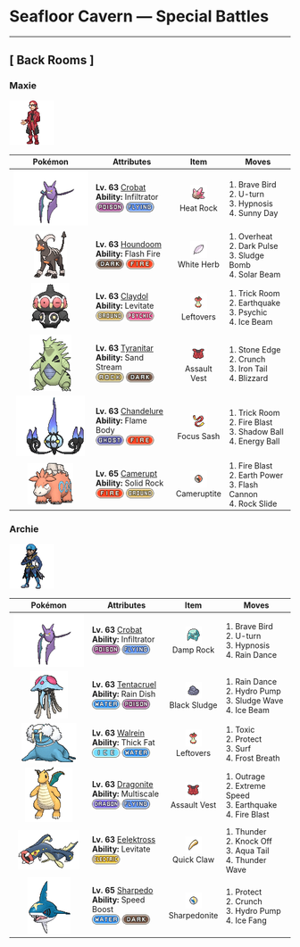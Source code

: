 # Seafloor Cavern — Special Battles

---

## [ Back Rooms ]


### Maxie

![Maxie](../../assets/important_trainers/maxie.png "Maxie")

| Pokémon | Attributes | Item | Moves |
|:-------:|------------|:----:|-------|
| ![Crobat](../../assets/sprites/crobat/front.gif "Crobat: Crobat sneaks up on its intended prey using wings that barely make a sound. This Pokémon rests by hanging on a tree branch with its rear legs that serve as wings.") | **Lv. 63** [Crobat](../../pokemon/crobat.md)<br>**Ability:** <span class="tooltip" title="Passes through the opposing Pokémon’s barrier and strikes.">Infiltrator</span><br>![poison](../../assets/types/poison.png) ![flying](../../assets/types/flying.png) | ![Heat Rock](../../assets/items/heat_rock.png "Heat Rock")<br><span class="tooltip" title="Held: The holder's Sunny Day will create sunshine lasting for eight turns rather than five.  As this item affects the move rather than the weather itself, the effect is not lost if the holder leaves battle or drops this item.">Heat Rock</span> | 1. <span class="tooltip" title="The user tucks in its wings and charges from a low altitude. This also damages the user quite a lot.">Brave Bird</span><br>2. <span class="tooltip" title="After making its attack, the user rushes back to switch places with a party Pokémon in waiting.">U-turn</span><br>3. <span class="tooltip" title="The user employs hypnotic suggestion to make the target fall into a deep sleep.">Hypnosis</span><br>4. <span class="tooltip" title="The user intensifies the sun for five turns, powering up Fire-type moves.">Sunny Day</span> |
| ![Houndoom](../../assets/sprites/houndoom/front.gif "Houndoom: In a Houndoom pack, the one with its horns raked sharply toward the back serves a leadership role. These Pokémon choose their leader by fighting among themselves.") | **Lv. 63** [Houndoom](../../pokemon/houndoom.md)<br>**Ability:** <span class="tooltip" title="Powers up the Pokémon’s Fire-type moves if it’s hit by one.">Flash Fire</span><br>![dark](../../assets/types/dark.png) ![fire](../../assets/types/fire.png) | ![White Herb](../../assets/items/white_herb.png "White Herb")<br><span class="tooltip" title="Held in battle :   At the end of each turn, if any of the holder's stats have a negative stat modifier, the holder consumes this item to remove the modifiers from those stats.">White Herb</span> | 1. <span class="tooltip" title="The user attacks the target at full power. The attack’s recoil harshly lowers the user’s Sp. Atk stat.">Overheat</span><br>2. <span class="tooltip" title="The user releases a horrible aura imbued with dark thoughts. This may also make the target flinch.">Dark Pulse</span><br>3. <span class="tooltip" title="Unsanitary sludge is hurled at the target. This may also poison the target.">Sludge Bomb</span><br>4. <span class="tooltip" title="A two-turn attack. The user gathers light, then blasts a bundled beam on the next turn.">Solar Beam</span> |
| ![Claydol](../../assets/sprites/claydol/front.gif "Claydol: Claydol is an enigma that appeared from a clay statue made by an ancient civilization dating back 20,000 years. This Pokémon shoots beams from both its hands.") | **Lv. 63** [Claydol](../../pokemon/claydol.md)<br>**Ability:** <span class="tooltip" title="Gives full immunity to all Ground-type moves.">Levitate</span><br>![ground](../../assets/types/ground.png) ![psychic](../../assets/types/psychic.png) | ![Leftovers](../../assets/items/leftovers.png "Leftovers")<br><span class="tooltip" title="Held: Heals the holder by 1/16 its max HP at the end of each turn.">Leftovers</span> | 1. <span class="tooltip" title="The user creates a bizarre area in which slower Pokémon get to move first for five turns.">Trick Room</span><br>2. <span class="tooltip" title="The user sets off an earthquake that strikes every Pokémon around it. ">Earthquake</span><br>3. <span class="tooltip" title="The target is hit by a strong telekinetic force. This may also lower the target’s Sp. Def stat.">Psychic</span><br>4. <span class="tooltip" title="The target is struck with an icy-cold beam of energy. This may also leave the target frozen.">Ice Beam</span> |
| ![Tyranitar](../../assets/sprites/tyranitar/front.gif "Tyranitar: Tyranitar is so overwhelmingly powerful, it can bring down a whole mountain to make its nest. This Pokémon wanders about in mountains seeking new opponents to fight.") | **Lv. 63** [Tyranitar](../../pokemon/tyranitar.md)<br>**Ability:** <span class="tooltip" title="The Pokémon summons a sandstorm in battle.">Sand Stream</span><br>![rock](../../assets/types/rock.png) ![dark](../../assets/types/dark.png) | ![Assault Vest](../../assets/items/assault_vest.png "Assault Vest")<br><span class="tooltip" title="Raises the holder's Special Defense to 1.5×.  Prevents the holder from selecting a status move.">Assault Vest</span> | 1. <span class="tooltip" title="The user stabs the target with sharpened stones from below. Critical hits land more easily.">Stone Edge</span><br>2. <span class="tooltip" title="The user crunches up the target with sharp fangs. This may also lower the target’s Defense stat.">Crunch</span><br>3. <span class="tooltip" title="The target is slammed with a steel-hard tail. This may also lower the target’s Defense stat.">Iron Tail</span><br>4. <span class="tooltip" title="A howling blizzard is summoned to strike opposing Pokémon. This may also leave the opposing Pokémon frozen.">Blizzard</span> |
| ![Chandelure](../../assets/sprites/chandelure/front.gif "Chandelure: The spirits burned up in its ominous flame lose their way and wander this world forever.") | **Lv. 63** [Chandelure](../../pokemon/chandelure.md)<br>**Ability:** <span class="tooltip" title="Contact with the Pokémon may burn the attacker.">Flame Body</span><br>![ghost](../../assets/types/ghost.png) ![fire](../../assets/types/fire.png) | ![Focus Sash](../../assets/items/focus_sash.png "Focus Sash")<br><span class="tooltip" title="Held: If the holder has full HP and is attacked for regular damage that would faint it, this item is consumed and prevents the holder's HP from lowering below 1.  This effect works against multi-hit attacks, but does not work against the effects of Doom Desire or Future Sight.">Focus Sash</span> | 1. <span class="tooltip" title="The user creates a bizarre area in which slower Pokémon get to move first for five turns.">Trick Room</span><br>2. <span class="tooltip" title="The target is attacked with an intense blast of all-consuming fire. This may also leave the target with a burn.">Fire Blast</span><br>3. <span class="tooltip" title="The user hurls a shadowy blob at the target. This may also lower the target’s Sp. Def stat.">Shadow Ball</span><br>4. <span class="tooltip" title="The user draws power from nature and fires it at the target. This may also lower the target’s Sp. Def.">Energy Ball</span> |
| ![Camerupt](../../assets/sprites/camerupt/front.gif "Camerupt: The humps on Camerupt’s back are formed by a transformation of its bones. They sometimes blast out molten magma. This Pokémon apparently erupts often when it is enraged.") | **Lv. 65** [Camerupt](../../pokemon/camerupt.md)<br>**Ability:** <span class="tooltip" title="Reduces damage from supereffective attacks.">Solid Rock</span><br>![fire](../../assets/types/fire.png) ![ground](../../assets/types/ground.png) | ![Cameruptite](../../assets/items/cameruptite.png "Cameruptite")<br><span class="tooltip" title="Held: Allows Camerupt to Mega Evolve into Mega Camerupt.">Cameruptite</span> | 1. <span class="tooltip" title="The target is attacked with an intense blast of all-consuming fire. This may also leave the target with a burn.">Fire Blast</span><br>2. <span class="tooltip" title="The user makes the ground under the target erupt with power. This may also lower the target’s Sp. Def.">Earth Power</span><br>3. <span class="tooltip" title="The user gathers all its light energy and releases it at once. This may also lower the target’s Sp. Def stat.">Flash Cannon</span><br>4. <span class="tooltip" title="Large boulders are hurled at the opposing Pokémon to inflict damage. This may also make the opposing Pokémon flinch.">Rock Slide</span> |

### Archie

![Archie](../../assets/important_trainers/archie.png "Archie")

| Pokémon | Attributes | Item | Moves |
|:-------:|------------|:----:|-------|
| ![Crobat](../../assets/sprites/crobat/front.gif "Crobat: Crobat sneaks up on its intended prey using wings that barely make a sound. This Pokémon rests by hanging on a tree branch with its rear legs that serve as wings.") | **Lv. 63** [Crobat](../../pokemon/crobat.md)<br>**Ability:** <span class="tooltip" title="Passes through the opposing Pokémon’s barrier and strikes.">Infiltrator</span><br>![poison](../../assets/types/poison.png) ![flying](../../assets/types/flying.png) | ![Damp Rock](../../assets/items/damp_rock.png "Damp Rock")<br><span class="tooltip" title="Held: The holder's Rain Dance will create rain lasting for eight turns rather than five.  As this item affects the move rather than the weather itself, the effect is not lost if the holder leaves battle or drops this item.">Damp Rock</span> | 1. <span class="tooltip" title="The user tucks in its wings and charges from a low altitude. This also damages the user quite a lot.">Brave Bird</span><br>2. <span class="tooltip" title="After making its attack, the user rushes back to switch places with a party Pokémon in waiting.">U-turn</span><br>3. <span class="tooltip" title="The user employs hypnotic suggestion to make the target fall into a deep sleep.">Hypnosis</span><br>4. <span class="tooltip" title="The user summons a heavy rain that falls for five turns, powering up Water-type moves.">Rain Dance</span> |
| ![Tentacruel](../../assets/sprites/tentacruel/front.gif "Tentacruel: Tentacruel has tentacles that can be freely elongated and shortened at will. It ensnares prey with its tentacles and weakens the prey by dosing it with a harsh toxin. It can catch up to 80 prey at the same time.") | **Lv. 63** [Tentacruel](../../pokemon/tentacruel.md)<br>**Ability:** <span class="tooltip" title="The Pokémon gradually regains HP in rain.">Rain Dish</span><br>![water](../../assets/types/water.png) ![poison](../../assets/types/poison.png) | ![Black Sludge](../../assets/items/black_sludge.png "Black Sludge")<br><span class="tooltip" title="Held: If the holder is Poison-type, restores 1/16 max HP at the end of each turn.  Otherwise, damages the holder by 1/16 its max HP at the end of each turn.">Black Sludge</span> | 1. <span class="tooltip" title="The user summons a heavy rain that falls for five turns, powering up Water-type moves.">Rain Dance</span><br>2. <span class="tooltip" title="The target is blasted by a huge volume of water launched under great pressure.">Hydro Pump</span><br>3. <span class="tooltip" title="The user strikes everything around it by swamping the area with a giant sludge wave. This may also poison those hit.">Sludge Wave</span><br>4. <span class="tooltip" title="The target is struck with an icy-cold beam of energy. This may also leave the target frozen.">Ice Beam</span> |
| ![Walrein](../../assets/sprites/walrein/front.gif "Walrein: Walrein swims all over in frigid seawater while crushing icebergs with its grand, imposing tusks. Its thick layer of blubber makes enemy attacks bounce off harmlessly.") | **Lv. 63** [Walrein](../../pokemon/walrein.md)<br>**Ability:** <span class="tooltip" title="Boosts resistance to Fire- and Ice-type moves.">Thick Fat</span><br>![ice](../../assets/types/ice.png) ![water](../../assets/types/water.png) | ![Leftovers](../../assets/items/leftovers.png "Leftovers")<br><span class="tooltip" title="Held: Heals the holder by 1/16 its max HP at the end of each turn.">Leftovers</span> | 1. <span class="tooltip" title="A move that leaves the target badly poisoned. Its poison damage worsens every turn.">Toxic</span><br>2. <span class="tooltip" title="Enables the user to evade all attacks. Its chance of failing rises if it is used in succession.">Protect</span><br>3. <span class="tooltip" title="The user attacks everything around it by swamping its surroundings with a giant wave. This can also be used for crossing water.">Surf</span><br>4. <span class="tooltip" title="The user blows its cold breath on the target. This attack always results in a critical hit.">Frost Breath</span> |
| ![Dragonite](../../assets/sprites/dragonite/front.gif "Dragonite: Dragonite is capable of circling the globe in just 16 hours. It is a kindhearted Pokémon that leads lost and foundering ships in a storm to the safety of land.") | **Lv. 63** [Dragonite](../../pokemon/dragonite.md)<br>**Ability:** <span class="tooltip" title="Reduces the damage taken by the Pokémon when its HP is full.">Multiscale</span><br>![dragon](../../assets/types/dragon.png) ![flying](../../assets/types/flying.png) | ![Assault Vest](../../assets/items/assault_vest.png "Assault Vest")<br><span class="tooltip" title="Raises the holder's Special Defense to 1.5×.  Prevents the holder from selecting a status move.">Assault Vest</span> | 1. <span class="tooltip" title="The user rampages and attacks for two to three turns. The user then becomes confused.">Outrage</span><br>2. <span class="tooltip" title="The user charges the target at blinding speed. This move always goes first.">Extreme Speed</span><br>3. <span class="tooltip" title="The user sets off an earthquake that strikes every Pokémon around it. ">Earthquake</span><br>4. <span class="tooltip" title="The target is attacked with an intense blast of all-consuming fire. This may also leave the target with a burn.">Fire Blast</span> |
| ![Eelektross](../../assets/sprites/eelektross/front.gif "Eelektross: They crawl out of the ocean using their arms. They will attack prey on shore and immediately drag it into the ocean.") | **Lv. 63** [Eelektross](../../pokemon/eelektross.md)<br>**Ability:** <span class="tooltip" title="Gives full immunity to all Ground-type moves.">Levitate</span><br>![electric](../../assets/types/electric.png) | ![Quick Claw](../../assets/items/quick_claw.png "Quick Claw")<br><span class="tooltip" title="Held in battle :   Whenever the holder attempts to use a move, it has a 3/16 chance to act first among moves with the same priority.  If multiple Pokémon have this effect at the same time, Speed is the tie-breaker as normal, but the effect of trick room is ignored.">Quick Claw</span> | 1. <span class="tooltip" title="A wicked thunderbolt is dropped on the target to inflict damage. This may also leave the target with paralysis.">Thunder</span><br>2. <span class="tooltip" title="The user slaps down the target’s held item, and that item can’t be used in that battle. The move does more damage if the target has a held item.">Knock Off</span><br>3. <span class="tooltip" title="The user attacks by swinging its tail as if it were a vicious wave in a raging storm.">Aqua Tail</span><br>4. <span class="tooltip" title="The user launches a weak jolt of electricity that paralyzes the target.">Thunder Wave</span> |
| ![Sharpedo](../../assets/sprites/sharpedo/front.gif "Sharpedo: Sharpedo can swim at speeds of up to 75 mph by jetting seawater out of its backside. This Pokémon’s drawback is its inability to swim long distances.") | **Lv. 65** [Sharpedo](../../pokemon/sharpedo.md)<br>**Ability:** <span class="tooltip" title="Its Speed stat is gradually boosted.">Speed Boost</span><br>![water](../../assets/types/water.png) ![dark](../../assets/types/dark.png) | ![Sharpedonite](../../assets/items/sharpedonite.png "Sharpedonite")<br><span class="tooltip" title="Held: Allows Sharpedo to Mega Evolve into Mega Sharpedo.">Sharpedonite</span> | 1. <span class="tooltip" title="Enables the user to evade all attacks. Its chance of failing rises if it is used in succession.">Protect</span><br>2. <span class="tooltip" title="The user crunches up the target with sharp fangs. This may also lower the target’s Defense stat.">Crunch</span><br>3. <span class="tooltip" title="The target is blasted by a huge volume of water launched under great pressure.">Hydro Pump</span><br>4. <span class="tooltip" title="The user bites with cold-infused fangs. This may also make the target flinch or leave it frozen.">Ice Fang</span> |

